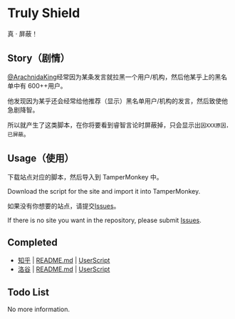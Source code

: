 # Truly Shield

真 · 屏蔽！

## Story（剧情）

[@ArachnidaKing](https://github.com/ArachnidaKing)经常因为某条发言就拉黑一个用户/机构，然后他某乎上的黑名单中有 600++用户。

他发现因为某乎还会经常给他推荐（显示）黑名单用户/机构的发言，然后致使他急剧降智。

所以就产生了这类脚本，在你将要看到睿智言论时屏蔽掉，只会显示出`因XXX原因，已屏蔽`。

## Usage（使用）

下载站点对应的脚本，然后导入到 TamperMonkey 中。

Download the script for the site and import it into TamperMonkey.

如果没有你想要的站点，请提交[Issues](https://github.com/Virtual-Dimension/TrulyShield/issues/new)。

If there is no site you want in the repository, please submit [Issues](https://github.com/Virtual-Dimension/TrulyShield/issues/new).

## Completed

- [知乎](https://www.zhihu.com) | [README.md](https://github.com/Virtual-Dimension/TrulyShield/blob/master/README_ZHIHU.md) | [UserScript](https://github.com/Virtual-Dimension/TrulyShield/blob/master/TrulyZhihuShield.js)
- [洛谷](https://www.luogu.org) | [README.md](https://github.com/Virtual-Dimension/TrulyShield/blob/master/README_LUOGU.md) | [UserScript](https://github.com/Virtual-Dimension/TrulyShield/blob/master/TrulyLuoguShield.js)

## Todo List

No more information.
